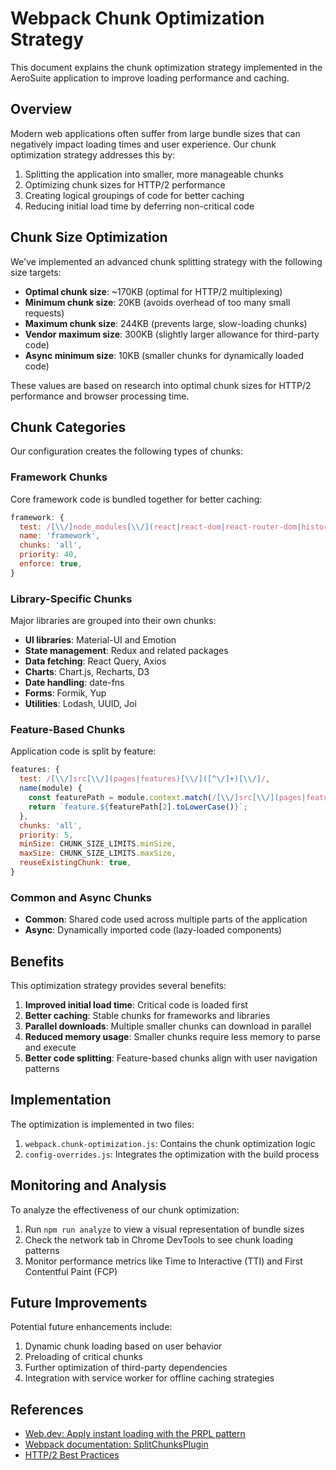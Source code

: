 # Webpack Chunk Optimization Strategy

This document explains the chunk optimization strategy implemented in the AeroSuite application to improve loading performance and caching.

## Overview

Modern web applications often suffer from large bundle sizes that can negatively impact loading times and user experience. Our chunk optimization strategy addresses this by:

1. Splitting the application into smaller, more manageable chunks
2. Optimizing chunk sizes for HTTP/2 performance
3. Creating logical groupings of code for better caching
4. Reducing initial load time by deferring non-critical code

## Chunk Size Optimization

We've implemented an advanced chunk splitting strategy with the following size targets:

- **Optimal chunk size**: ~170KB (optimal for HTTP/2 multiplexing)
- **Minimum chunk size**: 20KB (avoids overhead of too many small requests)
- **Maximum chunk size**: 244KB (prevents large, slow-loading chunks)
- **Vendor maximum size**: 300KB (slightly larger allowance for third-party code)
- **Async minimum size**: 10KB (smaller chunks for dynamically loaded code)

These values are based on research into optimal chunk sizes for HTTP/2 performance and browser processing time.

## Chunk Categories

Our configuration creates the following types of chunks:

### Framework Chunks

Core framework code is bundled together for better caching:

```js
framework: {
  test: /[\\/]node_modules[\\/](react|react-dom|react-router-dom|history|scheduler)[\\/]/,
  name: 'framework',
  chunks: 'all',
  priority: 40,
  enforce: true,
}
```

### Library-Specific Chunks

Major libraries are grouped into their own chunks:

- **UI libraries**: Material-UI and Emotion
- **State management**: Redux and related packages
- **Data fetching**: React Query, Axios
- **Charts**: Chart.js, Recharts, D3
- **Date handling**: date-fns
- **Forms**: Formik, Yup
- **Utilities**: Lodash, UUID, Joi

### Feature-Based Chunks

Application code is split by feature:

```js
features: {
  test: /[\\/]src[\\/](pages|features)[\\/]([^\/]+)[\\/]/,
  name(module) {
    const featurePath = module.context.match(/[\\/]src[\\/](pages|features)[\\/]([^\/]+)[\\/]/);
    return `feature.${featurePath[2].toLowerCase()}`;
  },
  chunks: 'all',
  priority: 5,
  minSize: CHUNK_SIZE_LIMITS.minSize,
  maxSize: CHUNK_SIZE_LIMITS.maxSize,
  reuseExistingChunk: true,
}
```

### Common and Async Chunks

- **Common**: Shared code used across multiple parts of the application
- **Async**: Dynamically imported code (lazy-loaded components)

## Benefits

This optimization strategy provides several benefits:

1. **Improved initial load time**: Critical code is loaded first
2. **Better caching**: Stable chunks for frameworks and libraries
3. **Parallel downloads**: Multiple smaller chunks can download in parallel
4. **Reduced memory usage**: Smaller chunks require less memory to parse and execute
5. **Better code splitting**: Feature-based chunks align with user navigation patterns

## Implementation

The optimization is implemented in two files:

1. `webpack.chunk-optimization.js`: Contains the chunk optimization logic
2. `config-overrides.js`: Integrates the optimization with the build process

## Monitoring and Analysis

To analyze the effectiveness of our chunk optimization:

1. Run `npm run analyze` to view a visual representation of bundle sizes
2. Check the network tab in Chrome DevTools to see chunk loading patterns
3. Monitor performance metrics like Time to Interactive (TTI) and First Contentful Paint (FCP)

## Future Improvements

Potential future enhancements include:

1. Dynamic chunk loading based on user behavior
2. Preloading of critical chunks
3. Further optimization of third-party dependencies
4. Integration with service worker for offline caching strategies

## References

- [Web.dev: Apply instant loading with the PRPL pattern](https://web.dev/apply-instant-loading-with-prpl/)
- [Webpack documentation: SplitChunksPlugin](https://webpack.js.org/plugins/split-chunks-plugin/)
- [HTTP/2 Best Practices](https://developers.google.com/web/fundamentals/performance/http2) 
